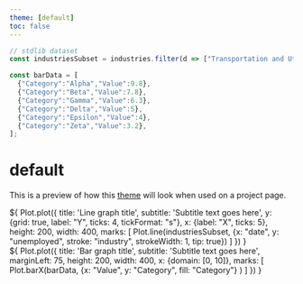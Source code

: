 ```yaml
---
theme: [default]
toc: false
---
```


```js
// stdlib dataset
const industriesSubset = industries.filter(d => ["Transportation and Utilities", "Mining and Extraction", "Finance", "Agriculture", "Information"].includes(d.industry));

const barData = [
  {"Category":"Alpha","Value":9.8},
  {"Category":"Beta","Value":7.8},
  {"Category":"Gamma","Value":6.3},
  {"Category":"Delta","Value":5},
  {"Category":"Epsilon","Value":4},
  {"Category":"Zeta","Value":3.2},
];
```

# default
This is a preview of how this [theme](./config#theme) will look when used on a project page.

<div class="grid grid-cols-2">
  <div class="card">
    ${
      Plot.plot({
        title: 'Line graph title',
        subtitle: 'Subtitle text goes here',
        y: {grid: true, label: "Y", ticks: 4, tickFormat: "s"},
        x: {label: "X", ticks: 5},
        height: 200,
        width: 400,
        marks: [
          Plot.line(industriesSubset, {x: "date", y: "unemployed", stroke: "industry", strokeWidth: 1, tip: true})
        ]
      })
    }
  </div>
  <div class="card">
    ${
      Plot.plot({
        title: 'Bar graph title',
        subtitle: 'Subtitle text goes here',
        marginLeft: 75,
        height: 200,
        width: 400,
        x: {domain: [0, 10]},
        marks: [
          Plot.barX(barData, {x: "Value", y: "Category", fill: "Category"} )
        ]
      })
    }
  </div>
</div>